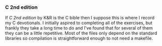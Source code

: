 ### C 2nd edition
If *C 2nd edition* by K&R is the C bible then I suppose this is where I record my C devotionals. I initially aspired to completing all of the exercises, but frankly they take a long time to do and I've found that for several of them they can be a little repetitive. Most of the files only depend on the standard libraries so compilation is straightforward enough to not need a makefile.
